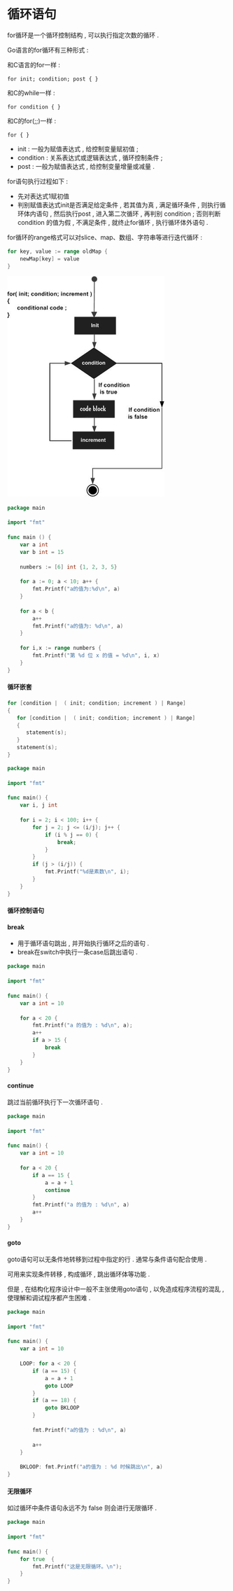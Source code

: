 # 循环语句

for循环是一个循环控制结构 , 可以执行指定次数的循环 .

Go语言的for循环有三种形式 :

和C语言的for一样 :

```
for init; condition; post { }
```

和C的while一样 :

```
for condition { }
```

和C的for\(;;\)一样 :

```
for { }
```

* init : 一般为赋值表达式 , 给控制变量赋初值 ; 
* condition : 关系表达式或逻辑表达式 , 循环控制条件 ; 
* post : 一般为赋值表达式 , 给控制变量增量或减量 . 

for语句执行过程如下 :

* 先对表达式1赋初值
* 判别赋值表达式init是否满足给定条件 , 若其值为真 , 满足循环条件 , 则执行循环体内语句 , 然后执行post , 进入第二次循环 , 再判别 condition ; 否则判断 condition 的值为假 , 不满足条件 , 就终止for循环 , 执行循环体外语句 . 

for循环的range格式可以对slice、map、数组、字符串等进行迭代循环 :

```go
for key, value := range oldMap {
    newMap[key] = value
}
```

![](/assets/go-for.png)

```go
package main

import "fmt"

func main () {
    var a int
    var b int = 15

    numbers := [6] int {1, 2, 3, 5}

    for a := 0; a < 10; a++ {
        fmt.Printf("a的值为:%d\n", a)
    }

    for a < b {
        a++
        fmt.Printf("a的值为: %d\n", a)
    }

    for i,x := range numbers {
        fmt.Printf("第 %d 位 x 的值 = %d\n", i, x)
    }
}
```

#### 循环嵌套

```go
for [condition |  ( init; condition; increment ) | Range]
{
   for [condition |  ( init; condition; increment ) | Range]
   {
      statement(s);
   }
   statement(s);
}
```

```go
package main

import "fmt"

func main() {
    var i, j int

    for i = 2; i < 100; i++ {
        for j = 2; j <= (i/j); j++ {
            if (i % j == 0) {
                break;
            }
        }
        if (j > (i/j)) {
            fmt.Printf("%d是素数\n", i);
        }
    }
}
```

#### 循环控制语句

#### break

* 用于循环语句跳出 , 并开始执行循环之后的语句 . 
* break在switch中执行一条case后跳出语句 . 

```go
package main

import "fmt"

func main() {
    var a int = 10

    for a < 20 {
        fmt.Printf("a 的值为 : %d\n", a);
        a++
        if a > 15 {
            break
        }
    }
}
```

#### continue

跳过当前循环执行下一次循环语句 .

```go
package main

import "fmt"

func main() {
    var a int = 10

    for a < 20 {
        if a == 15 {
            a = a + 1
            continue
        }
        fmt.Printf("a 的值为 : %d\n", a)
        a++
    }
}
```

#### goto

goto语句可以无条件地转移到过程中指定的行 . 通常与条件语句配合使用 .

可用来实现条件转移 , 构成循环 , 跳出循环体等功能 .

但是 , 在结构化程序设计中一般不主张使用goto语句 , 以免造成程序流程的混乱 , 使理解和调试程序都产生困难 .

```go
package main

import "fmt"

func main() {
    var a int = 10

    LOOP: for a < 20 {
        if (a == 15) {
            a = a + 1
            goto LOOP
        }
        if (a == 18) {
            goto BKLOOP
        }

        fmt.Printf("a的值为 : %d\n", a)

        a++
    }

    BKLOOP: fmt.Printf("a的值为 : %d 时候跳出\n", a)
}
```

#### 无限循环

如过循环中条件语句永远不为 false 则会进行无限循环 . 

```go
package main

import "fmt"

func main() {
    for true  {
        fmt.Printf("这是无限循环。\n");
    }
}
```



